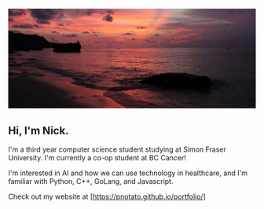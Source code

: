 ![Image Example](./sunset.jpg)

## Hi, I'm Nick. 

I'm a third year computer science student studying at  Simon Fraser University. I'm currently a co-op student at BC Cancer!

I'm interested in AI and how we can use technology in healthcare, and I'm familiar with Python, C++, GoLang, and Javascript.

Check out my website at [https://pnotato.github.io/portfolio/]

<!--
**pnotato/pnotato** is a ✨ _special_ ✨ repository because its `README.md` (this file) appears on your GitHub profile.

Here are some ideas to get you started:

- 🔭 I’m currently working on ...
- 🌱 I’m currently learning ...
- 👯 I’m looking to collaborate on ...
- 🤔 I’m looking for help with ...
- 💬 Ask me about ...
- 📫 How to reach me: ...
- 😄 Pronouns: ...
- ⚡ Fun fact: ...
-->
